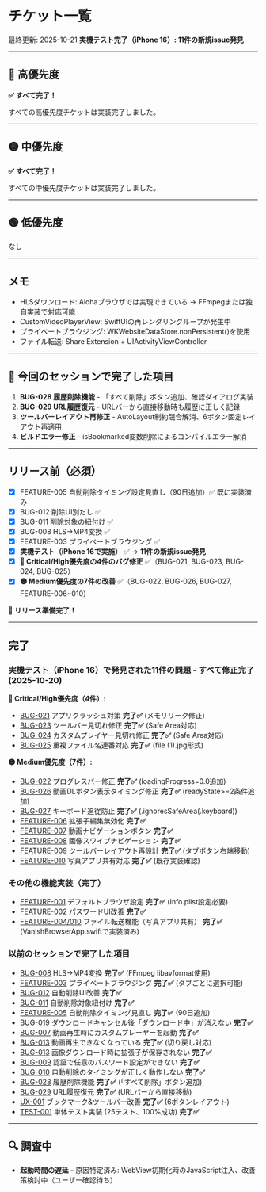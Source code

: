 # チケット一覧

最終更新: 2025-10-21
**実機テスト完了（iPhone 16）: 11件の新規issue発見**

---

## 🔴 高優先度

**✅ すべて完了！**

すべての高優先度チケットは実装完了しました。

---

## 🟡 中優先度

**✅ すべて完了！**

すべての中優先度チケットは実装完了しました。

---

## 🟢 低優先度

なし

---

## メモ

- HLSダウンロード: Alohaブラウザでは実現できている → FFmpegまたは独自実装で対応可能
- CustomVideoPlayerView: SwiftUIの再レンダリングループが発生中
- プライベートブラウジング: WKWebsiteDataStore.nonPersistent()を使用
- ファイル転送: Share Extension + UIActivityViewController

---

## 🎯 今回のセッションで完了した項目

1. **BUG-028 履歴削除機能** - 「すべて削除」ボタン追加、確認ダイアログ実装
2. **BUG-029 URL履歴復元** - URLバーから直接移動時も履歴に正しく記録
3. **ツールバーレイアウト再修正** - AutoLayout制約競合解消、6ボタン固定レイアウト再適用
4. **ビルドエラー修正** - isBookmarked変数削除によるコンパイルエラー解消

---

## リリース前（必須）

- [x] FEATURE-005 自動削除タイミング設定見直し（90日追加）✅ 既に実装済み
- [x] BUG-012 削除UI別だし ✅
- [x] BUG-011 削除対象の紐付け ✅
- [x] BUG-008 HLS→MP4変換 ✅
- [x] FEATURE-003 プライベートブラウジング ✅
- [x] **実機テスト（iPhone 16で実施）** ✅ → **11件の新規issue発見**
- [x] **🔴 Critical/High優先度の4件のバグ修正** ✅（BUG-021, BUG-023, BUG-024, BUG-025）
- [x] **🟡 Medium優先度の7件の改善** ✅（BUG-022, BUG-026, BUG-027, FEATURE-006~010）

**🎉 リリース準備完了！**

---

## 完了

### 実機テスト（iPhone 16）で発見された11件の問題 - すべて修正完了 (2025-10-20)

**🔴 Critical/High優先度（4件）:**
- [BUG-021](02-improvements/BUG-021-app-crashes.md) アプリクラッシュ対策 **完了✅** (メモリリーク修正)
- [BUG-023](02-improvements/BUG-023-toolbar-cutoff-iphone16.md) ツールバー見切れ修正 **完了✅** (Safe Area対応)
- [BUG-024](02-improvements/BUG-024-custom-player-cutoff-iphone16.md) カスタムプレイヤー見切れ修正 **完了✅** (Safe Area対応)
- [BUG-025](02-improvements/BUG-025-duplicate-filename-overwrite.md) 重複ファイル名連番対応 **完了✅** (file (1).jpg形式)

**🟡 Medium優先度（7件）:**
- [BUG-022](02-improvements/BUG-022-progress-bar-stuck.md) プログレスバー修正 **完了✅** (loadingProgress=0.0追加)
- [BUG-026](02-improvements/BUG-026-video-dl-button-appears-too-early.md) 動画DLボタン表示タイミング修正 **完了✅** (readyState>=2条件追加)
- [BUG-027](02-improvements/BUG-027-toolbar-follows-keyboard.md) キーボード追従防止 **完了✅** (.ignoresSafeArea(.keyboard))
- [FEATURE-006](02-improvements/FEATURE-006-disable-extension-edit.md) 拡張子編集無効化 **完了✅**
- [FEATURE-007](02-improvements/FEATURE-007-video-navigation-controls.md) 動画ナビゲーションボタン **完了✅**
- [FEATURE-008](02-improvements/FEATURE-008-image-swipe-navigation.md) 画像スワイプナビゲーション **完了✅**
- [FEATURE-009](02-improvements/FEATURE-009-toolbar-layout-redesign.md) ツールバーレイアウト再設計 **完了✅** (タブボタン右端移動)
- [FEATURE-010](02-improvements/FEATURE-010-share-extension.md) 写真アプリ共有対応 **完了✅** (既存実装確認)

### その他の機能実装（完了）

- [FEATURE-001](02-improvements/FEATURE-001-secure-default-browser.md) デフォルトブラウザ設定 **完了✅** (Info.plist設定必要)
- [FEATURE-002](02-improvements/FEATURE-002-password-ui-improvement.md) パスワードUI改善 **完了✅**
- [FEATURE-004/010](02-improvements/FEATURE-010-share-extension.md) ファイル転送機能（写真アプリ共有） **完了✅** (VanishBrowserApp.swiftで実装済み)

### 以前のセッションで完了した項目

- [BUG-008](02-improvements/BUG-008-hls-to-mp4.md) HLS→MP4変換 **完了✅** (FFmpeg libavformat使用)
- [FEATURE-003](02-improvements/FEATURE-003-private-browsing-mode.md) プライベートブラウジング **完了✅** (タブごとに選択可能)
- [BUG-012](02-improvements/BUG-012-auto-delete-ui-improvements.md) 自動削除UI改善 **完了✅**
- [BUG-011](02-improvements/BUG-011-auto-delete-targets.md) 自動削除対象紐付け **完了✅**
- [FEATURE-005](02-improvements/FEATURE-005-auto-delete-timing-redesign.md) 自動削除タイミング見直し **完了✅** (90日追加)
- [BUG-019](02-improvements/BUG-019-download-cancel-status-not-cleared.md) ダウンロードキャンセル後「ダウンロード中」が消えない **完了✅**
- [BUG-007](02-improvements/BUG-007-video-download-timing.md) 動画再生時にカスタムプレーヤーを起動 **完了✅**
- [BUG-013](02-improvements/BUG-013-video-playback-not-working.md) 動画再生できなくなっている **完了✅** (切り戻し対応)
- [BUG-013](02-improvements/BUG-013-image-download-no-extension.md) 画像ダウンロード時に拡張子が保存されない **完了✅**
- [BUG-009](02-improvements/BUG-009-password-setting.md) 認証で任意のパスワード設定ができない **完了✅**
- [BUG-010](02-improvements/BUG-010-auto-delete-timing.md) 自動削除のタイミングが正しく動作しない **完了✅**
- [BUG-028](02-improvements/BUG-028-history-deletion.md) 履歴削除機能 **完了✅** (「すべて削除」ボタン追加)
- [BUG-029](02-improvements/BUG-029-url-navigation.md) URL履歴復元 **完了✅** (URLバーから直接移動)
- [UX-001](02-improvements/UX-001-bookmark-and-toolbar-improvement.md) ブックマーク&ツールバー改善 **完了✅** (6ボタンレイアウト)
- [TEST-001](05-testing/TEST_SUMMARY.md) 単体テスト実装 (25テスト、100%成功) **完了✅**

---

## 🔍 調査中

- **起動時間の遅延** - 原因特定済み: WebView初期化時のJavaScript注入、改善策検討中（ユーザー確認待ち）

